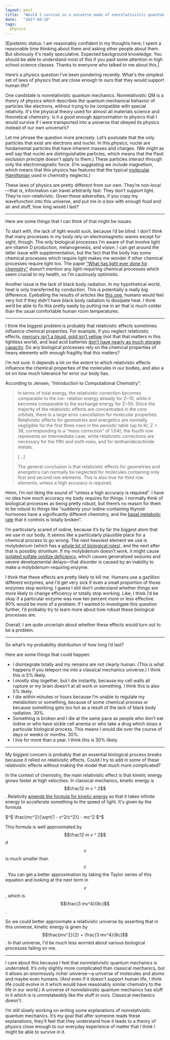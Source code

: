 ```yaml
---
layout: post
title:  "Would I survive in a universe made of nonrelativistic quantum mechanics?"
date:   "2017-08-16"
tags:
  physics
---
```


[Epistemic status: I am reasonably confident in my thoughts here; I spent a reasonable time thinking about them and asking other people about them. But obviously it's really speculative. Expected background knowledge: You should be able to understand most of this if you paid some attention in high school science classes. Thanks to everyone who talked to me about this.]

Here’s a physics question I’ve been pondering recently. What's the simplest set of laws of physics that are close enough to ours that they would support human life?

One candidate is nonrelativistic quantum mechanics. Nonrelativistic QM is a theory of physics which describes the quantum mechanical behavior of particles like electrons, without trying to be compatible with special relativity. It's the physical theory used for almost all materials science and theoretical chemistry. Is it a good enough approximation to physics that I would survive if I were transported into a universe that obeyed its physics instead of our own universe’s?

Let me phrase the question more precisely. Let’s postulate that the only particles that exist are electrons and nuclei. In this physics, nuclei are fundamental particles that have inherent masses and charges. (We might as well say that nuclei are distinguishable particles, which means that the Pauli exclusion principle doesn't apply to them.) These particles interact through only the electromagnetic force. (I’m suggesting we include magnetism, which means that this physics has features that the typical [molecular Hamiltonian](https://en.wikipedia.org/wiki/Molecular_Hamiltonian) used in chemistry neglects.)

These laws of physics are pretty different from our own. They’re non-local—that is, information can travel arbitrarily fast. They don’t support light. They’re non-relativistic. Given these adversities, if you copy my wavefunction into this universe, and put me in a box with enough food and air and stuff, how long would I last?

---

Here are some things that I can think of that might be issues.

To start with, the lack of light would suck, because I’d be blind. I don’t *think* that many processes in my body rely on electromagnetic waves except for sight, though. The only biological processes I’m aware of that involve light are vitamin D production, melanogenesis, and vision. I can get around the latter issue with supplementation, but the fact that the body has *some* chemical processes which require light makes me wonder if other chemical processes require light too. The paper [“What has light ever done for chemistry”](http://sci-hub.io/10.1038/nchem.2582) doesn’t mention any light-requiring chemical processes which seem crucial to my health, so I’m cautiously optimistic.

Another issue is the lack of black body radiation. In my hypothetical world, heat is only transferred by conduction. This is potentially a really big difference. Eyeballing the results of articles like [this one](http://thevirtuosi.blogspot.com/2010/05/human-radiation.html), humans would feel very hot if they didn’t have black body radiation to dissipate heat. I think we’d be able to fix this pretty easily by putting me in air that is much colder than the usual comfortable human room temperatures.

---

I think the biggest problem is probably that relativistic effects sometimes influence chemical properties. For example, if you neglect relativistic effects, [mercury isn’t a liquid, gold isn’t yellow](https://en.wikipedia.org/wiki/Relativistic_quantum_chemistry#Periodic_table_deviations) (not that that matters in this lightless world), and lead acid batteries [don’t have nearly as much storage capacity](https://physics.aps.org/story/v27/st2). Do any biological processes rely on the chemical properties of heavy elements with enough fragility that this matters?

I’m not sure. It depends a lot on the extent to which relativistic effects influence the chemical properties of the molecules in our bodies, and also a lot on how much tolerance for error our body has.

According to Jensen, “Introduction to Computational Chemistry”:

> In terms of total energy, the relativistic correction becomes comparable to the cor- relation energy already for Z~10, while it becomes comparable to the exchange energy for Z~50. Since the majority of the relativistic effects are concentrated in the core orbitals, there is a large error cancellation for molecular properties. Relativistic effects for geometries and energetics are normally negligible for the first three rows in the periodic table (up to Kr, Z = 36, corresponding to a “mass correction” of 1.04), the fourth row represents an intermediate case, while relativistic corrections are necessary for the fifth and sixth rows, and for lanthanide/actinide metals.
>
> […]
>
> The general conclusion is that relativistic effects for geometries and energetics can normally be neglected for molecules containing only first and second row elements. This is also true for third row elements, unless a high accuracy is required.

Hmm, I’m not liking the sound of “unless a high accuracy is required”. I have no idea how much accuracy my body requires for things. I normally think of biological processes as being pretty robust, but there’s no reason for them to be robust to things like “suddenly your iodine-containing thyroid hormones have a significantly different chemistry, and the [basal metabolic rate](https://en.wikipedia.org/wiki/Basal_metabolic_rate) that it controls is totally broken”.

I’m particularly scared of iodine, because it’s by far the biggest atom that we use in our body. It seems like a particularly plausible place for a chemical process to go wrong. The next heaviest element we use is molybdenum (which has a [whole lot of biological roles](https://en.wikipedia.org/wiki/Molybdenum#Biological_role)), and the next after that is possibly strontium. If my molybdenum doesn’t work, it might cause [isolated sulfate oxidize deficiency](http://pediatrics.aappublications.org/content/116/3/757), which causes generalized seziures and severe developmental delays—that disorder is caused by an inability to make a molybdenum-requiring enzyme.

I think that these effects are pretty likely to kill me. Humans use a gazillion different enzymes, and I'd get very sick if even a small proportion of those enzymes stop working. I guess I still don’t understand whether things are more likely to change efficiency or totally stop working. Like, I think I’d be okay if a particular enzyme was now ten percent more or less effective. 90% would be more of a problem. If I wanted to investigate this question further, I’d probably try to learn more about how robust these biological processes are.

Overall, I am quite uncertain about whether these effects would turn out to be a problem.

---

So what’s my probability distribution of how long I’d last?

Here are some things that could happen:

- I disintegrate totally and my remains are not clearly human. (This is what happens if you teleport me into a classical mechanics universe.) I think this is 5% likely.
- I mostly stay together, but I die instantly, because my cell walls all rupture or my brain doesn’t at all work or something. I think this is also 5% likely.
- I die within minutes or hours because I’m unable to regulate my metabolism or something, because of some chemical process or because something gets too hot as a result of the lack of black body radiation. 30%.
- Something is broken and I die at the same pace as people who don’t eat iodine or who have sickle cell anemia or who take a drug which stops a particular biological process. This means I would die over the course of days or weeks or months. 30%.
- I live for more than a year. I think this is 30% likely.

---

My biggest concern is probably that an essential biological process breaks because it relied on relativistic effects. Could I try to add in some of these relativistic effects without making the model that much more complicated?

In the context of chemistry, the main relativistic effect is that kinetic energy grows faster at high velocities. In classical mechanics, kinetic energy is $$\frac12 m v ^ 2$$. Relativity [amends the formula for kinetic energy](https://en.wikipedia.org/wiki/Kinetic_energy#Relativistic_kinetic_energy_of_rigid_bodies) so that it takes infinite energy to accellerate something to the speed of light. It's given by the formula

$^$
\frac{mc^2}{\sqrt{1 - v^2/c^2}} - mc^2
$^$

This formula is well approximated by $$\frac12 m v ^ 2$$ if $$v$$ is much smaller than $$c$$. You can get a better approximation by taking the Taylor series of this equation and looking at the next term in $$v$$, which is $$\frac{3 mv^4}{8c}$$.

So we could better approximate a relativistic universe by asserting that in this universe, kinetic energy is given by $$\frac{mv^2}{2} + \frac{3 mv^4}{8c}$$. In that universe, I'd be much less worried about various biological processes failing on me.

---

I care about this because I feel that nonrelativistic quantum mechanics is underrated. It’s only slightly more complicated than classical mechanics, but it allows an enormously richer universe—a universe of molecules and atoms and maybe even humans. (And even if it doesn't support human life, I think life could evolve in it which would have reasonably similar chemistry to the life in our world.) A universe of nonrelativistic quantum mechanics has stuff in it which is is unmistakeably like the stuff in ours. Classical mechanics doesn't.

I’m still slowly working on writing some explanations of nonrelativistic quantum mechanics. It’s my goal that after someone reads these explanations, they’ll feel that they understand how it leads to a theory of physics close enough to our everyday experience of matter that I think I might be able to survive in it.
